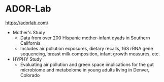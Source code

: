 # ADOR-Lab
https://adorlab.com/
- Mother's Study
  - Data from over 200 Hispanic mother-infant dyads in Southern California
  - Includes air pollution exposures, dietary recalls, 16S rRNA gene sequencing, breast milk composition, infant growth measures, etc. 
- HYPHY Study
  - Evaluating air pollution and green space implications for the gut microbiome and metabolome in young adults living in Denver, Colorado
